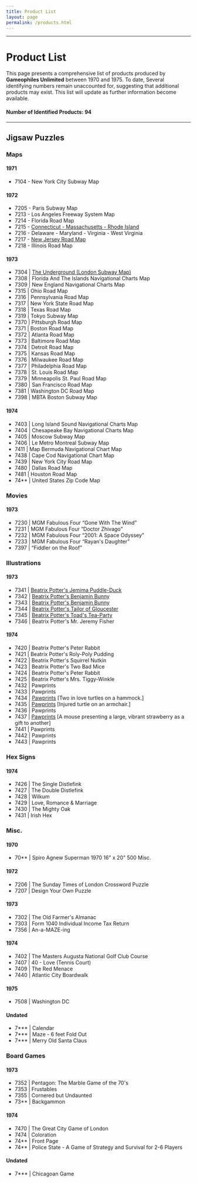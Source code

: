 ```yaml
---
title: Product List
layout: page
permalink: /products.html
---
```

***
# Product List
This page presents a comprehensive list of products produced by **Gameophiles Unlimited** between 1970 and 1975. To date, Several identifying numbers remain unaccounted for, suggesting that additional products may exist. This list will update as further information become available. 
#### Number of Identified Products: 94
---
## Jigsaw Puzzles
### Maps

#### 1971
 - 7104 - New York City Subway Map

#### 1972
- 7205 - Paris Subway Map
- 7213 - Los Angeles Freeway System Map 
- 7214 - Florida Road Map
- 7215 - [Connecticut - Massachusetts - Rhode Island](https://zuzannakelvin.github.io/gameophiles-unlimited-jigsaw-puzzles-csv/items/7215.html)
- 7216 - Delaware - Maryland - Virginia - West Virginia
- 7217 - [New Jersey Road Map](https://zuzannakelvin.github.io/gameophiles-unlimited-jigsaw-puzzles-csv/items/7217.html)
- 7218 - Illinois Road Map

#### 1973
 - 7304 | [The Underground (London Subway Map)](https://zuzannakelvin.github.io/gameophiles-unlimited-jigsaw-puzzles-csv/items/7304.html)
 - 7308 | Florida And The Islands Navigational Charts Map
- 7309 | New England Navigational Charts Map
- 7315 | Ohio Road Map
- 7316 | Pennsylvania Road Map
- 7317 | New York State Road Map
- 7318 | Texas Road Map
- 7319 | Tokyo Subway Map
- 7370 | Pittsburgh Road Map
- 7371 | Boston Road Map
- 7372 | Atlanta Road Map
- 7373 | Baltimore Road Map
- 7374 | Detroit Road Map
- 7375 | Kansas Road Map
- 7376 | Milwaukee Road Map
- 7377 | Philadelphia Road Map
 - 7378 | St. Louis Road Map
 - 7379 | Minneapolis St. Paul Road Map
 - 7380 | San Francisco Road Map
 - 7381 | Washington DC Road Map
 - 7398 | MBTA Boston Subway Map
#### 1974
- 7403 | Long Island Sound Navigational Charts Map
- 7404 | Chesapeake Bay Navigational Charts Map
- 7405 | Moscow Subway Map
- 7406 | Le Metro Montreal Subway Map
- 7411 | Map Bermuda Navigational Chart Map
- 7438 | Cape Cod Navigational Chart Map
- 7439 | New York City Road Map
- 7480 | Dallas Road Map
- 7481 | Houston Road Map
- 74** | United States Zip Code Map
### Movies
#### 1973
- 7230 | MGM Fabulous Four “Gone With The Wind”
- 7231 | MGM Fabulous Four “Doctor Zhivago”
- 7232 | MGM Fabulous Four “2001: A Space Odyssey”
- 7233 | MGM Fabulous Four “Rayan's Daughter”
- 7397 | “Fiddler on the Roof”
### Illustrations
#### 1973
- 7341 | [Beatrix Potter's Jemima Puddle-Duck](https://zuzannakelvin.github.io/gameophiles-unlimited-jigsaw-puzzles-csv/items/7341-150.html)
- 7342 | [Beatrix Potter's Benjamin Bunny](https://zuzannakelvin.github.io/gameophiles-unlimited-jigsaw-puzzles-csv/items/7342-150.html)
- 7343 | [Beatrix Potter's Benjamin Bunny](https://zuzannakelvin.github.io/gameophiles-unlimited-jigsaw-puzzles-csv/items/7343-150.html)
- 7344 | [Beatrix Potter's Tailor of Gloucester](https://zuzannakelvin.github.io/gameophiles-unlimited-jigsaw-puzzles-csv/items/7344-150.html)
- 7345 | [Beatrix Potter's Toad's Tea-Party](https://zuzannakelvin.github.io/gameophiles-unlimited-jigsaw-puzzles-csv/items/7345-150.html)
- 7346 | Beatrix Potter's Mr. Jeremy Fisher
#### 1974
- 7420 | Beatrix Potter's Peter Rabbit
- 7421 | Beatrix Potter's Roly-Poly Pudding
- 7422 | Beatrix Potter's Squirrel Nutkin
- 7423 | Beatrix Potter's Two Bad Mice
- 7424 | Beatrix Potter's Peter Rabbit
- 7425 | Beatrix Potter's Mrs. Tiggy-Winkle
- 7432 | Pawprints
- 7433 | Pawprints
- 7434 | [Pawprints](https://zuzannakelvin.github.io/gameophiles-unlimited-jigsaw-puzzles-csv/items/7434-150.html) [Two in love turtles on a hammock.]
- 7435 | [Pawprints](https://zuzannakelvin.github.io/gameophiles-unlimited-jigsaw-puzzles-csv/items/7435-150.html) [Injured turtle on an armchair.]
- 7436 | Pawprints
- 7437 | [Pawprints](https://zuzannakelvin.github.io/gameophiles-unlimited-jigsaw-puzzles-csv/items/7437-150.html) [A mouse presenting a large, vibrant strawberry as a gift to another]
- 7441 | Pawprints
- 7442 | Pawprints
- 7443 | Pawprints
### Hex Signs
#### 1974
- 7426 | The Single Distlefink
- 7427 | The Double Distlefink
- 7428 | Wilkum
- 7429 | Love, Romance & Marriage
- 7430 | The Mighty Oak
- 7431 | Irish Hex
### Misc.
#### 1970
- 70** | Spiro Agnew Superman 1970 16" x 20" 500 Misc.
#### 1972
- 7206 | The Sunday Times of London Crossword Puzzle
- 7207 | Design Your Own Puzzle
#### 1973
- 7302 | The Old Farmer's Almanac
- 7303 | Form 1040 Individual Income Tax Return
- 7356 | An-a-MAZE-ing
#### 1974
- 7402 | The Masters Augusta National Golf Club Course
- 7407 | 40 - Love (Tennis Court)
- 7409 | The Red Menace
- 7440 | Atlantic City Boardwalk
#### 1975
- 7508 | Washington DC
#### Undated
- 7*** | Calendar
- 7*** | Maze - 6 feet Fold Out
- 7*** | Merry Old Santa Claus
### Board Games
#### 1973
- 7352 | Pentagon: The Marble Game of the 70's
- 7353 | Frustables
- 7355 | Cornered but Undaunted
- 73** | Backgammon
#### 1974
- 7470 | The Great City Game of London
- 7474 | Coloration
- 74** | Front Page
- 74** | Police State - A Game of Strategy and Survival for 2-6 Players
#### Undated
- 7*** | Chicagoan Game